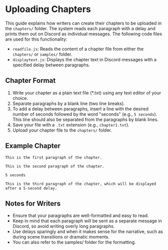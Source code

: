 # Uploading Chapters

This guide explains how writers can create their chapters to be uploaded in the `chapters/` folder. The system reads each paragraph with a delay and prints them out on Discord as individual messages. The following code files are used for this functionality:

- `readfile.js`: Reads the content of a chapter file from either the `chapters/` or `samples/` folder.
- `displaytext.js`: Displays the chapter text in Discord messages with a specified delay between paragraphs.

## Chapter Format

1. Write your chapter as a plain text file (\*.txt) using any text editor of your choice.
2. Separate paragraphs by a blank line (two line breaks).
3. To add a delay between paragraphs, insert a line with the desired number of seconds followed by the word "seconds" (e.g., `5 seconds`). This line should also be separated from the paragraphs by blank lines.
4. Save your file with a `.txt` extension (e.g., `chapter1.txt`).
5. Upload your chapter file to the `chapters/` folder.

## Example Chapter

```
This is the first paragraph of the chapter.

This is the second paragraph of the chapter.

5 seconds

This is the third paragraph of the chapter, which will be displayed after a 5-second delay.
```

## Notes for Writers

- Ensure that your paragraphs are well-formatted and easy to read.
- Keep in mind that each paragraph will be sent as a separate message in Discord, so avoid writing overly long paragraphs.
- Use delays sparingly and when it makes sense for the narrative, such as during scene transitions or dramatic moments.
- You can also refer to the samples/ folder for the formatting.
